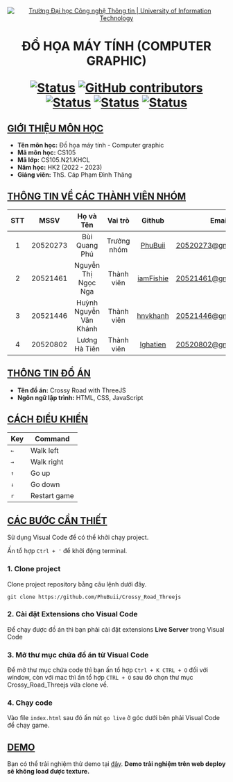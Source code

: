 <a id="top"></a>

<!-- Banner -->
<p align="center">
  <a href="https://www.uit.edu.vn/" title="Trường Đại học Công nghệ Thông tin" style="border: none;">
    <img src="https://i.imgur.com/WmMnSRt.png" alt="Trường Đại học Công nghệ Thông tin | University of Information Technology">
  </a>
</p>

<h1 align="center"><b>ĐỒ HỌA MÁY TÍNH (COMPUTER GRAPHIC)</b></h>

[![Status](https://img.shields.io/badge/status-done-pink?style=flat-square)](https://github.com/pahopu/CS336_ImageSearch_Project2)
[![GitHub contributors](https://img.shields.io/github/contributors/PhuBuii/Crossy_Road_Threejs?style=flat-square)](https://github.com/PhuBuii/Crossy_Road_Threejs/graphs/contributors)
[![Status](https://img.shields.io/badge/language1-python-blue?style=flat-square)](https://github.com/PhuBuii/Crossy_Road_Threejs)
[![Status](https://img.shields.io/badge/language2-html-orange?style=flat-square)](https://github.com/PhuBuii/Crossy_Road_Threejs)
[![Status](https://img.shields.io/badge/language3-css-purple?style=flat-square)](https://github.com/PhuBuii/Crossy_Road_Threejs)

## [GIỚI THIỆU MÔN HỌC](#top)
* **Tên môn học:** Đồ họa máy tính - Computer graphic
* **Mã môn học:** CS105
* **Mã lớp:** CS105.N21.KHCL
* **Năm học:** HK2 (2022 - 2023)
* **Giảng viên:** ThS. Cáp Phạm Đình Thăng

## [THÔNG TIN VỀ CÁC THÀNH VIÊN NHÓM](#top)

| STT    | MSSV          | Họ và Tên                |Vai trò    | Github                                          | Email                   |
| :----: |:-------------:| :-----------------------:|:---------:|:-----------------------------------------------:|:-------------------------:
| 1      | 20520273      | Bùi Quang Phú            |Trưởng nhóm|[PhuBuii](https://github.com/PhuBuii)              |20520273@gm.uit.edu.vn   |
| 2      | 20521461      | Nguyễn Thị Ngọc Nga      |Thành viên |[iamFishie](https://github.com/iamFishie)         |20521461@gm.uit.edu.vn   |
| 3      | 20521446      | Huỳnh Nguyễn Vân Khánh   |Thành viên |[hnvkhanh](https://github.com/hnvkhanh)           |20521446@gm.uit.edu.vn   |
| 4      | 20520802      | Lương Hà Tiên            |Thành viên |[lghatien](https://github.com/lghatien)           |20520802@gm.uit.edu.vn   |

## [THÔNG TIN ĐỒ ÁN](#top)
* **Tên đồ án:** Crossy Road with ThreeJS
* **Ngôn ngữ lập trình:** HTML, CSS, JavaScript
## [CÁCH ĐIỀU KHIỂN](#top)
| Key                         | Command              |
|-----------------------------|----------------------|
| <kbd>←</kbd>                | Walk left            |
| <kbd>→</kbd>                | Walk right           |
| <kbd>↑</kbd>                | Go up                |
| <kbd>↓</kbd>                | Go down              |
| <kbd>r</kbd>                | Restart game         |
## [CÁC BƯỚC CẦN THIẾT](#top)
Sử dụng Visual Code để có thể khởi chạy project.

Ấn tổ hợp `Ctrl + '` để khởi động terminal.
### 1. Clone project
Clone project repository bằng câu lệnh dưới đây.

```
git clone https://github.com/PhuBuii/Crossy_Road_Threejs
```
### 2. Cài đặt Extensions cho Visual Code
Để chạy được đồ án thì bạn phải cài đặt extensions **Live Server** trong Visual Code

### 3. Mở thư mục chứa đồ án từ Visual Code 
Để mở thư mục chứa code thì bạn ấn tổ hợp `Ctrl + K CTRL + O` đối với window, còn với mac thì ấn tổ hợp `CTRL + O` sau đó chọn thư mục Crossy_Road_Threejs vừa clone về.

### 4. Chạy code
Vào file `index.html` sau đó ấn nút `go live` ở góc dưới bên phải Visual Code để chạy game.

## [DEMO](#top)
Bạn có thể trải nghiệm thử demo tại [đây](https://phubuii.github.io/Crossy_Road_Threejs/).
**Demo trải nghiệm trên web deploy sẽ không load được texture.**

